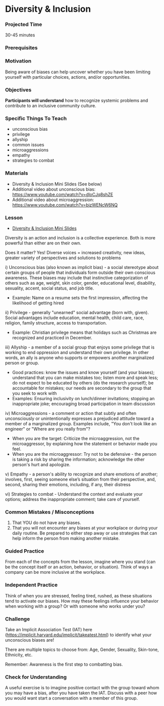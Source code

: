 # Diversity & Inclusion

### Projected Time
30-45 minutes

### Prerequisites


### Motivation
Being aware of biases can help uncover whether you have been limiting yourself with particular choices, actions, and/or opportunities. 

### Objectives
**Participants will understand** how to recognize systemic problems and contribute to an inclusive community culture.

### Specific Things To Teach
- unconscious bias
- privilege
- allyship
- common issues
- microaggressions
- empathy
- strategies to combat

### Materials

- Diversity & Inclusion Mini Slides (See below) 
- Additional video about unconscious bias: https://www.youtube.com/watch?v=dloCJq8shZE
- Additional video about microaggression: https://www.youtube.com/watch?v=bjzWENcW6NQ

### Lesson
- [Diversity & Inclusion Mini Slides](https://docs.google.com/presentation/d/1_QyXF5TGja-PhSgJUiuFKqLafbyQ_q3gvzEbDMkdBIg/edit#slide=id.p)

Diversity is an action and inclusion is a collective experience. Both is more powerful than either are on their own. 

Does it matter? Yes! Diverse voices = increased creativity, new ideas, greater variety of perspectives and solutions to problems

i) Unconscious bias (also known as implicit bias) - a social stereotype about certain groups of people that individuals form outside their own conscious awareness. These biases may include that instinctive categorization of others such as age, weight, skin color, gender, educational level, disability, sexuality, accent, social status, and job title.  
- Example: Name on a resume sets the first impression, affecting the likelihood of getting hired

ii) Privilege - generally "unearned" social advantage (born with, given). Social advantages include education, mental health, child care, race, religion, family structure, access to transportation. 
- Example: Christian privilege means that holidays such as Christmas are recognized and practiced in December.
	
iii) Allyship - a member of a social group that enjoys some privilege that is working to end oppression and understand their own privilege. In other words, an ally is anyone who supports or empowers another marginalized person or group. 
- Good practices: know the issues and know yourself (and your biases); understand that you can make mistakes too; listen more and speak less; do not expect to be educated by others (do the research yourself); be accountable for mistakes; our needs are secondary to the group that you seek to work with  
- Examples: Ensuring inclusivity on lunch/dinner invitations; stopping an inappropriate joke; encouraging broad        participation in team discussion

iv) Microaggressions - a comment or action that subtly and often unconsciously or unintentionally expresses a prejudiced attitude toward a member of a marginalized group. Examples include, "You don't look like an engineer" or "Where are you really from"? 
- When you are the target: Criticize the microaggression, not the microaggressor, by explaining how the statement or 	  behavior made you feel. 
- When you are the microaggressor: Try not to be defensive - the person is taking a risk by sharing the information; 	acknowledge the other person's hurt and apologize.
	
v) Empathy - a person's ability to recognize and share emotions of another; involves, first, seeing someone else’s situation from their perspective, and, second, sharing their emotions, including, if any, their distress

vi) Strategies to combat - Understand the context and evaluate your options; address the inappropriate comment; take care of yourself.


### Common Mistakes / Misconceptions

1) That YOU do not have any biases. 
2) That you will not encounter any biases at your workplace or during your daily routine. Be prepared to either step away or use strategies that can help inform the person from making another mistake. 

### Guided Practice

From each of the concepts from the lesson, imagine where you stand (can be the concept itself or an action, behavior, or situation). Think of ways a company can be more inclusive at the workplace.

### Independent Practice

Think of when you are stressed, feeling tired, rushed, as these situations tend to activate our biases. How may these feelings influence your behavior when working with a group? Or with someone who works under you?


### Challenge

Take an Implicit Association Test (IAT) here (https://implicit.harvard.edu/implicit/takeatest.html) to identify what your unconscious biases are!

There are multiple topics to choose from: Age, Gender, Sexuality, Skin-tone, Ethnicity, etc. 

Remember: Awareness is the first step to combatting bias.

### Check for Understanding

A useful exercise is to imagine positive contact with the group toward whom you may have a bias, after you have taken the IAT. Discuss with a peer how you would want start a conversation with a member of this group. 
